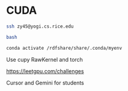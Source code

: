 # CUDA

```bash
ssh zy45@yogi.cs.rice.edu
```

```bash
bash
```

```bash
conda activate /rdfshare/share/.conda/myenv
```

Use cupy RawKernel and torch

https://leetgpu.com/challenges

Cursor and Gemini for students
